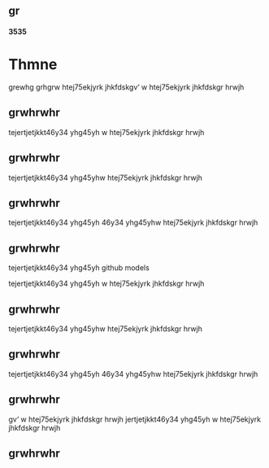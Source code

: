 ## gr
#### 3535

# Thmne
 grewhg
grhgrw htej75ekjyrk
jhkfdskgv‘
w htej75ekjyrk
jhkfdskgr
hrwjh
## grwhrwhr
tejertjetjkkt46y34 yhg45yh
w htej75ekjyrk
jhkfdskgr
hrwjh
## grwhrwhr
tejertjetjkkt46y34 yhg45yhw htej75ekjyrk
jhkfdskgr
hrwjh
## grwhrwhr
tejertjetjkkt46y34 yhg45yh
46y34 yhg45yhw htej75ekjyrk
jhkfdskgr
hrwjh
## grwhrwhr
tejertjetjkkt46y34 yhg45yh
github models

tejertjetjkkt46y34 yhg45yh
w htej75ekjyrk
jhkfdskgr
hrwjh
## grwhrwhr
tejertjetjkkt46y34 yhg45yhw htej75ekjyrk
jhkfdskgr
hrwjh
## grwhrwhr
tejertjetjkkt46y34 yhg45yh
46y34 yhg45yhw htej75ekjyrk
jhkfdskgr
hrwjh
## grwhrwhr
gv‘
w htej75ekjyrk
jhkfdskgr
hrwjh
jertjetjkkt46y34 yhg45yh
w htej75ekjyrk
jhkfdskgr
hrwjh
## grwhrwhr
